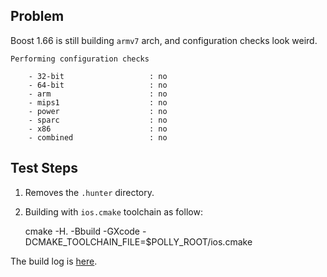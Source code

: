 Problem
-------

Boost 1.66 is still building `armv7` arch, and configuration checks look weird.

    Performing configuration checks

        - 32-bit                   : no
        - 64-bit                   : no
        - arm                      : no
        - mips1                    : no
        - power                    : no
        - sparc                    : no
        - x86                      : no
        - combined                 : no

Test Steps
----------

1. Removes the `.hunter` directory.
2. Building with `ios.cmake` toolchain as follow:

    cmake -H. -Bbuild -GXcode -DCMAKE_TOOLCHAIN_FILE=$POLLY_ROOT/ios.cmake


The build log is [here](Assets/Log.txt).